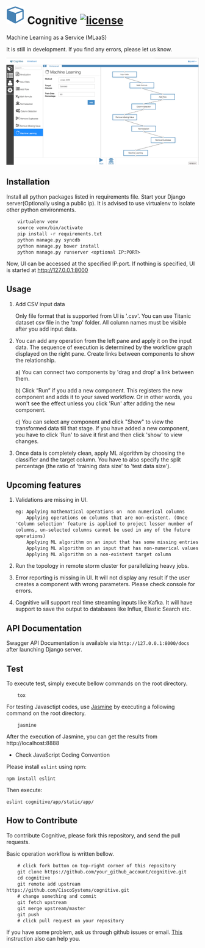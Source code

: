 ![Alt tag](/doc/img/cognitive-icon-small.png?raw=true "Cognitive Icon") Cognitive [![license](https://img.shields.io/hexpm/l/plug.svg)](http://www.apache.org/licenses/LICENSE-2.0)
=========

Machine Learning as a Service (MLaaS)

It is still in development. If you find any errors, please let us know.

<!--![Alt text](/doc/img/demo-login.png?raw=true "Cognitive Login")-->

![Alt text](/doc/img/demo-main.png?raw=true "Cognitive Workspace")

<!--![Alt text](/doc/img/demo-result.png?raw=true "Cognitive Result")-->

Installation
------------

Install all python packages listed in requirements file. Start your Django server(Optionally using a public ip).  It is advised to use virtualenv to isolate other python environments.

        virtualenv venv
        source venv/bin/activate
        pip install -r requirements.txt
        python manage.py syncdb
        python manage.py bower install
        python manage.py runserver <optional IP:PORT>

Now, UI can be accessed at the specified IP:port. If nothing is specified, UI is started at http://127.0.0.1:8000

Usage
-----

1.  Add CSV input data
         
      Only file format that is supported from UI is '.csv'.  You can use Titanic dataset csv file in the 'tmp' folder. 
      All column names must be visible after you add input data.  

2. You can add any operation from the left pane and apply it on the input data. The sequence of execution is determined by the workflow graph displayed on the right pane. Create links between components to show the relationship.

      a) You can connect two components by 'drag and drop' a link between them.

      b) Click “Run” if you add a new component. This registers the new component and adds it to your saved workflow. Or in other words, you won't see the effect unless you click 'Run' after adding the new component. 

      c) You can select any component and click "Show" to view the transformed data till that stage. If you have added a new component, you have to click 'Run' to save it first and then click 'show' to view changes.


3. Once data is completely clean, apply ML algorithm by choosing the classifier and the target column. You have to also specify the split percentage (the ratio of 'training data size' to 'test data size').

              
Upcoming features
----------------

1.  Validations are missing in UI. 
    
        eg: Applying mathematical operations on  non numerical columns
            Applying operations on columns that are non-existent. (Once 'Column selection' feature is applied to project lesser number of columns, un-selected columns cannot be used in any of the future operations)
            Applying ML algorithm on an input that has some missing entries
            Applying ML algorithm on an input that has non-numerical values
            Applying ML algorithm on a non-existent target column

2. Run the topology in remote storm cluster for parallelizing heavy jobs.
3. Error reporting is missing in UI. It will not display any result if the user creates a component with wrong parameters. Please check console for errors.
4. Cognitive will support real time streaming inputs like Kafka. It will have support to save the output to databases like Influx, Elastic Search etc.

API Documentation
-----------------

Swagger API Documentation is available via `http://127.0.0.1:8000/docs` after launching Django server.


Test
----

To execute test, simply execute bellow commands on the root directory.

        tox

For testing Javasctipt codes, use [Jasmine](http://jasmine.github.io/) by executing a following command on the root directory.

        jasmine

After the execution of Jasmine, you can get the results from http://localhost:8888

- Check JavaScript Coding Convention

Please install `eslint` using npm:
```
npm install eslint
```

Then execute:

```
eslint cognitive/app/static/app/
```

How to Contribute
-----------------

To contribute Cognitive, please fork this repository, and send the pull requests. 

Basic operation workflow is written bellow.

        # click fork button on top-right corner of this repository
        git clone https://github.com/your_github_account/cognitive.git
        cd cognitive
        git remote add upstream https://github.com/CiscoSystems/cognitive.git
        # change something and commit
        git fetch upstream
        git merge upstream/master
        git push
        # click pull request on your repository

If you have some problem, ask us through github issues or email.
[This](https://help.github.com/articles/fork-a-repo/) instruction also can help you.


